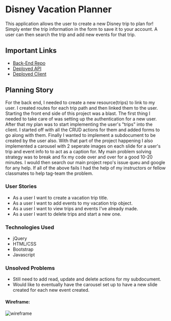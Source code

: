 # Disney Vacation Planner

This application allows the user to create a new Disney trip to plan for!  Simply enter
the trip information in the form to save it to your account.  A user can then
search the trip and add new events for that trip.

## Important Links

- [Back-End Repo](https://github.com/aqbased/Disney-Vacation-Planner-Back-End)
- [Deployed API](https://limitless-retreat-94224.herokuapp.com/)
- [Deployed Client](https://aqbased.github.io/Disney-Vacation-Planner-Client/)

## Planning Story

For the back end, I needed to create a new resource(trips) to link to my user.
I created routes for each trip path and then linked them to the user.
Starting the front end side of this project was a blast.  The first thing I
needed to take care of was setting up the authentication for a new user.  After
that my plan was to start implementing the user's "trips" into the client.  I
started off with all the CRUD actions for them and added forms to go along with
them.  Finally I wanted to implement a subdocument to be created by the user
also.  With that part of the project happening I also implemented a carousel
with 2 seperate images on each slide for a user's trip and event info to to
act as a caption for.  My main problem solving strategy was to break and fix my
code over and over for a good 10-20 minutes.  I would then search our main
project repo's issue queu and google for any help.  If all of the above fails
I had the help of my instructors or fellow classmates to help tag-team the
problem.

### User Stories

- As a user I want to create a vacation trip title.
- As a user I want to add events to my vacation trip object.
- As a user I want to view trips and events I've already made.
- As a user I want to delete trips and start a new one.

### Technologies Used

- jQuery
- HTML/CSS
- Bootstrap
- Javascript

### Unsolved Problems

- Still need to add read, update and delete actions for my subdocument.
- Would like to eventually have the carousel set up to have a new slide created
for each new event created.

#### Wireframe:
![wireframe](https://i.imgur.com/Tf8rMqZ.jpg)
